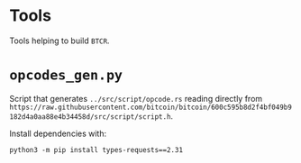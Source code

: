 # Tools

Tools helping to build `BTCR`.

# `opcodes_gen.py`

Script that generates `../src/script/opcode.rs` reading directly from `https://raw.githubusercontent.com/bitcoin/bitcoin/600c595b8d2f4bf049b9182d4a0aa88e4b34458d/src/script/script.h`.

Install dependencies with:

`python3 -m pip install types-requests==2.31`

